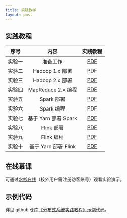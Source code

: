 ```yaml
---
title: 实践教学
layout: post
---
```


## 实践教程

|  序号  |         内容         |                           实践教程                           |
| :----: | :------------------: | :----------------------------------------------------------: |
| 实验一 |       准备工作       | [PDF](https://github.com/dasebigdata/dasebigdata.github.io/raw/master/assets/source/lab1.pdf) |
| 实验二 |   Hadoop 1.x 部署    | [PDF](https://github.com/dasebigdata/dasebigdata.github.io/raw/master/assets/source/lab2.pdf) |
| 实验三 |   Hadoop 2.x 部署    | [PDF](https://github.com/dasebigdata/dasebigdata.github.io/raw/master/assets/source/lab3.pdf) |
| 实验四 |  MapReduce 2.x 编程  | [PDF](https://github.com/dasebigdata/dasebigdata.github.io/raw/master/assets/source/lab4.pdf) |
| 实验五 |      Spark 部署      | [PDF](https://github.com/dasebigdata/dasebigdata.github.io/raw/master/assets/source/lab5.pdf) |
| 实验六 |      Spark 编程      | [PDF](https://github.com/dasebigdata/dasebigdata.github.io/raw/master/assets/source/lab6.pdf) |
| 实验七 | 基于 Yarn 部署 Spark | [PDF](https://github.com/dasebigdata/dasebigdata.github.io/raw/master/assets/source/lab7.pdf) |
| 实验八 |      Flink 部署      | [PDF](https://github.com/dasebigdata/dasebigdata.github.io/raw/master/assets/source/lab8.pdf) |
| 实验九 |      Flink 编程      | [PDF](https://github.com/dasebigdata/dasebigdata.github.io/raw/master/assets/source/lab9.pdf) |
| 实验十 | 基于 Yarn 部署 Flink | [PDF](https://github.com/dasebigdata/dasebigdata.github.io/raw/master/assets/source/lab10.pdf) |

## 在线慕课

可通过[水杉在线](https://www.shuishan.net.cn/education/course/1440496025543553025)（校外用户需注册访客账号）观看实验演示。

## 示例代码

详见 github 仓库[《分布式系统实践教程》示例代码](https://github.com/dasebigdata-ecnu/DistributedComputingSystems_LabCourse_Example)。

